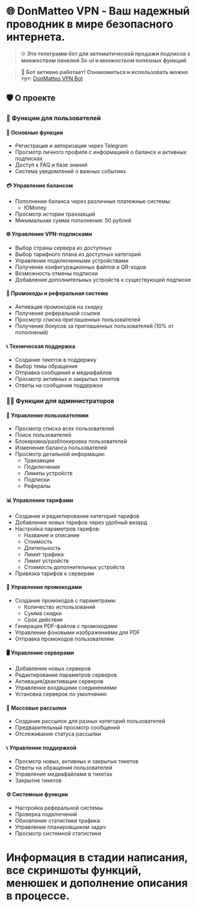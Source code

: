  # 🌐 DonMatteo VPN - Ваш надежный проводник в мире безопасного интернета. 
> 🌐 **Это телеграмм бот для автоматической продажи подписок с множеством панелей 3x-ui и множеством полезных функций**

> 🚀 **Бот активно работает! Ознакомиться и использовать можно тут:** [DonMatteo VPN Bot](https://t.me/DonMatteo_VPN_bot)

## 🛡️ О проекте

### 👤 Функции для пользователей

#### 🔑 Основные функции
- Регистрация и авторизация через Telegram
- Просмотр личного профиля с информацией о балансе и активных подписках
- Доступ к FAQ и базе знаний
- Система уведомлений о важных событиях

#### 💳 Управление балансом
- Пополнение баланса через различные платежные системы:
  - ЮMoney
- Просмотр истории транзакций
- Минимальная сумма пополнения: 50 рублей

#### 🌐 Управление VPN-подписками
- Выбор страны сервера из доступных
- Выбор тарифного плана из доступных категорий
- Управление подключенными устройствами
- Получение конфигурационных файлов и QR-кодов
- Возможность отмены подписки
- Добавление дополнительных устройств к существующей подписке

#### 🎁 Промокоды и реферальная система
- Активация промокодов на скидку
- Получение реферальной ссылки
- Просмотр списка приглашенных пользователей
- Получение бонусов за приглашенных пользователей (10% от пополнений)

#### 📞 Техническая поддержка
- Создание тикетов в поддержку
- Выбор темы обращения
- Отправка сообщений и медиафайлов
- Просмотр активных и закрытых тикетов
- Ответы на сообщения поддержки

### 👨‍💼 Функции для администраторов

#### 👥 Управление пользователями
- Просмотр списка всех пользователей
- Поиск пользователей
- Блокировка/разблокировка пользователей
- Изменение баланса пользователей
- Просмотр детальной информации:
  - Транзакции
  - Подключения
  - Лимиты устройств
  - Подписки
  - Рефералы

#### 📊 Управление тарифами
- Создание и редактирование категорий тарифов
- Добавление новых тарифов через удобный визард
- Настройка параметров тарифов:
  - Название и описание
  - Стоимость
  - Длительность
  - Лимит трафика
  - Лимит устройств
  - Стоимость дополнительных устройств
- Привязка тарифов к серверам

#### 🎫 Управление промокодами
- Создание промокодов с параметрами:
  - Количество использований
  - Сумма скидки
  - Срок действия
- Генерация PDF-файлов с промокодами
- Управление фоновыми изображениями для PDF
- Отправка промокодов пользователям

#### 🖥️ Управление серверами
- Добавление новых серверов
- Редактирование параметров серверов
- Активация/деактивация серверов
- Управление входящими соединениями
- Установка серверов по умолчанию

#### 📨 Массовые рассылки
- Создание рассылок для разных категорий пользователей
- Предварительный просмотр сообщений
- Отслеживание статуса рассылки

#### 📞 Управление поддержкой
- Просмотр новых, активных и закрытых тикетов
- Ответы на обращения пользователей
- Управление медиафайлами в тикетах
- Закрытие тикетов

#### ⚙️ Системные функции
- Настройка реферальной системы
- Проверка подключений
- Обновление статистики трафика
- Управление планировщиком задач
- Просмотр системной статистики
# Информация в стадии написания, все скриншоты функций, менюшек и дополнение описания в процессе.
